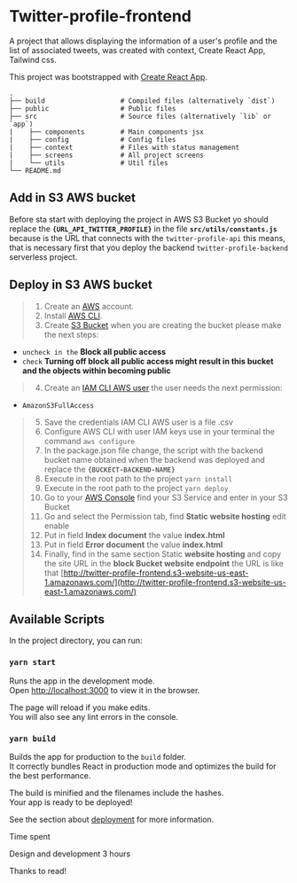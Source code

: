 # Twitter-profile-frontend

A project that allows displaying the information of a user's profile and the list of associated tweets, was created with context, Create React App, Tailwind css.

This project was bootstrapped with [Create React App](https://github.com/facebook/create-react-app).


    .
    ├── build                   # Compiled files (alternatively `dist`)
    ├── public                  # Public files
    ├── src                     # Source files (alternatively `lib` or `app`)
    |    ├── components         # Main components jsx
    |    ├── config             # Config files
    |    ├── context            # Files with status management
    |    ├── screens            # All project screens
    |    └── utils              # Util files
    └── README.md

## Add in S3 AWS bucket

Before sta start with deploying the project in AWS S3 Bucket yo should replace the **`{URL_API_TWITTER_PROFILE}`** in the file **`src/utils/constants.js`** because is the URL that connects with the `twitter-profile-api` this means, that is necessary first that you deploy the backend `twitter-profile-backend` serverless project.

## Deploy in S3 AWS bucket

> 1.   Create an [AWS](https://aws.amazon.com/free/) account.
> 2.   Install [AWS CLI]( https://aws.amazon.com/cli/).
> 3.   Create [S3 Bucket](https://docs.aws.amazon.com/es_es/AmazonS3/latest/userguide/creating-bucket.html) when you are creating the bucket please make the next steps:
-  `uncheck in the` **Block all public access**
-  `check` **Turning off block all public access might result in this bucket and the objects within becoming public**
> 4.   Create an [IAM CLI AWS user](https://docs.aws.amazon.com/IAM/latest/UserGuide/id_users_create.html#id_users_create_cliwpsapi) the user needs the next permission:
- `AmazonS3FullAccess`
> 5.   Save the credentials IAM CLI AWS user is a file .csv
> 6.   Configure AWS CLI with user IAM keys use in your terminal the command `aws configure`
> 7.   In the package.json file change, the script with the backend bucket name obtained when the backend was deployed and replace the **`{BUCKECT-BACKEND-NAME}`**
> 8.   Execute in the root path to the project `yarn install`
> 9.   Execute in the root path to the project `yarn deploy`
> 10.  Go to your [AWS Console](https://console.aws.amazon.com/console/) find your S3 Service and enter in your S3 Bucket
> 11.  Go and select the Permission tab, find **Static website hosting** edit enable
> 12.  Put in field **Index document** the value **index.html**
> 13.  Put in field **Error document** the value **index.html**
> 14.  Finally, find in the same section Static **website hosting** and copy the site URL in the **block Bucket website endpoint** the URL is like that [http://twitter-profile-frontend.s3-website-us-east-1.amazonaws.com/](http://twitter-profile-frontend.s3-website-us-east-1.amazonaws.com/)

## Available Scripts

In the project directory, you can run:

### `yarn start`

Runs the app in the development mode.\
Open [http://localhost:3000](http://localhost:3000) to view it in the browser.

The page will reload if you make edits.\
You will also see any lint errors in the console.

### `yarn build`

Builds the app for production to the `build` folder.\
It correctly bundles React in production mode and optimizes the build for the best performance.

The build is minified and the filenames include the hashes.\
Your app is ready to be deployed!

See the section about [deployment](https://facebook.github.io/create-react-app/docs/deployment) for more information.

Time spent

Design and development 3 hours

Thanks to read!
